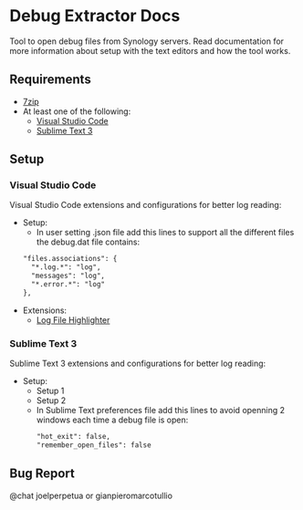 # Debug Extractor Docs

Tool to open debug files from Synology servers. Read documentation for more information about setup with the text editors and how the tool works. 

## Requirements
- [7zip](https://www.7-zip.org/download.html)
- At least one of the following:
  - [Visual Studio Code](https://code.visualstudio.com/download)
  - [Sublime Text 3](https://www.sublimetext.com/3)
  
## Setup

### Visual Studio Code
Visual Studio Code extensions and configurations for better log reading:
- Setup:
  - In user setting .json file add this lines to support all the different files the debug.dat file contains:
  ```markdown
  "files.associations": {
    "*.log.*": "log",
    "messages": "log",
    "*.error.*": "log"
  },
  ```
- Extensions:
  - [Log File Highlighter](https://marketplace.visualstudio.com/items?itemName=emilast.LogFileHighlighter&ssr=false#overview)
    
### Sublime Text 3
Sublime Text 3 extensions and configurations for better log reading:
- Setup:
  - Setup 1
  - Setup 2
  - In Sublime Text preferences file add this lines to avoid openning 2 windows each time a debug file is open:
    ```markdown
    "hot_exit": false,
    "remember_open_files": false
    ```


## Bug Report
@chat joelperpetua or gianpieromarcotullio
